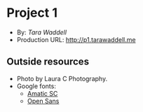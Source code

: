 # Project 1
+ By: *Tara Waddell*
+ Production URL: <http://p1.tarawaddell.me>

## Outside resources
* Photo by Laura C Photography.
* Google fonts:
  * [Amatic SC](https://fonts.google.com/specimen/Amatic+SC)
  * [Open Sans](https://fonts.google.com/specimen/Open+Sans)


